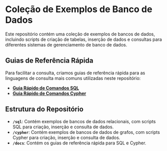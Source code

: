# Coleção de Exemplos de Banco de Dados

Este repositório contém uma coleção de exemplos de bancos de dados, incluindo scripts de criação de tabelas, inserção de dados e consultas para diferentes sistemas de gerenciamento de banco de dados.

## Guias de Referência Rápida

Para facilitar a consulta, criamos guias de referência rápida para as linguagens de consulta mais comuns utilizadas neste repositório:

*   **[Guia Rápido de Comandos SQL](./docs/GuiaRapidoSQL.md)**
*   **[Guia Rápido de Comandos Cypher](./docs/GuiaRapidoCypher.md)**

## Estrutura do Repositório

*   **`/sql`**: Contém exemplos de bancos de dados relacionais, com scripts SQL para criação, inserção e consulta de dados.
*   **`/cypher`**: Contém exemplos de bancos de dados de grafos, com scripts Cypher para criação, inserção e consulta de dados.
*   **`/docs`**: Contém os guias de referência rápida para SQL e Cypher.

